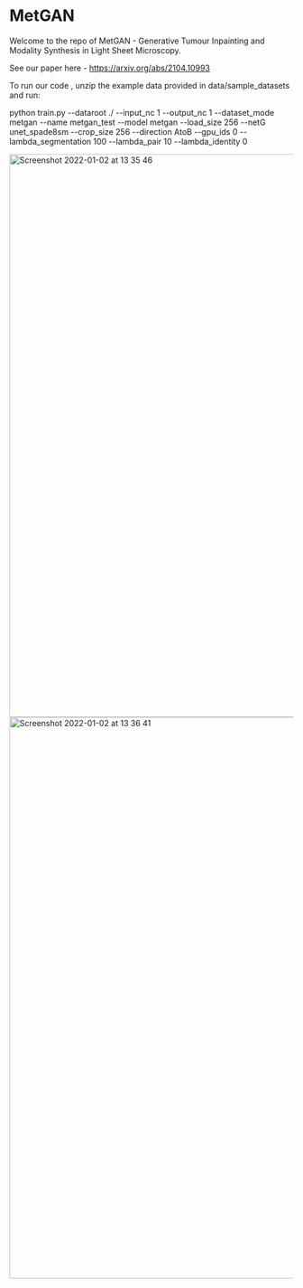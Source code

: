 # MetGAN

Welcome to the repo of MetGAN - Generative Tumour Inpainting and Modality Synthesis in Light Sheet Microscopy.

See our paper here - https://arxiv.org/abs/2104.10993

To run our code , unzip the example data provided in data/sample_datasets and run:

python train.py --dataroot ./  --input_nc 1 --output_nc 1 --dataset_mode metgan  --name metgan_test  --model metgan  --load_size 256 --netG unet_spade8sm --crop_size 256 --direction AtoB --gpu_ids 0 --lambda_segmentation 100 --lambda_pair 10 --lambda_identity 0 


<img width="996" alt="Screenshot 2022-01-02 at 13 35 46" src="https://user-images.githubusercontent.com/94904575/147885887-0e6750a4-9ae8-4b1c-84a7-f372678d92e3.png">


<img width="993" alt="Screenshot 2022-01-02 at 13 36 41" src="https://user-images.githubusercontent.com/94904575/147885896-a6fcdabb-2160-416d-ab0b-2d0ddaa0ec0d.png">
